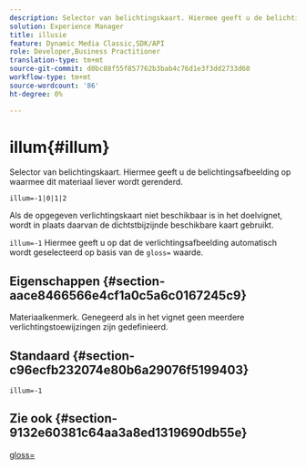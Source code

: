 ```yaml
---
description: Selector van belichtingskaart. Hiermee geeft u de belichtingsafbeelding op waarmee dit materiaal liever wordt gerenderd.
solution: Experience Manager
title: illusie
feature: Dynamic Media Classic,SDK/API
role: Developer,Business Practitioner
translation-type: tm+mt
source-git-commit: d0bc88f55f857762b3bab4c76d1e3f3dd2733d60
workflow-type: tm+mt
source-wordcount: '86'
ht-degree: 0%

---
```



# illum{#illum}

Selector van belichtingskaart. Hiermee geeft u de belichtingsafbeelding op waarmee dit materiaal liever wordt gerenderd.

`illum=-1|0|1|2`

Als de opgegeven verlichtingskaart niet beschikbaar is in het doelvignet, wordt in plaats daarvan de dichtstbijzijnde beschikbare kaart gebruikt.

`illum=-1` Hiermee geeft u op dat de verlichtingsafbeelding automatisch wordt geselecteerd op basis van de  `gloss=` waarde.

## Eigenschappen {#section-aace8466566e4cf1a0c5a6c0167245c9}

Materiaalkenmerk. Genegeerd als in het vignet geen meerdere verlichtingstoewijzingen zijn gedefinieerd.

## Standaard {#section-c96ecfb232074e80b6a29076f5199403}

`illum=-1`

## Zie ook {#section-9132e60381c64aa3a8ed1319690db55e}

[gloss=](../../../../../ir-api/http-protocol/image-rendering-api-ref/c-ir-http-protocol-ref/c-ir-http-protocol-command-reference/r-ir-http-gloss.md#reference-325aef2ee51e4e1584a06047427340ca)
